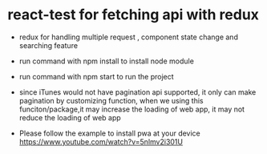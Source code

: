 # react-test for fetching api with redux
* redux for handling multiple request , component state change and searching feature 
* run command with npm install to install node module
* run command with npm start to run the project

* since iTunes would not have pagination api supported, it only can make pagination by customizing function,  when we using this funciton/package,it may increase the loading of web app, it may not reduce the loading of web app

* Please follow the example to install pwa at your device https://www.youtube.com/watch?v=5nlmv2i301U
